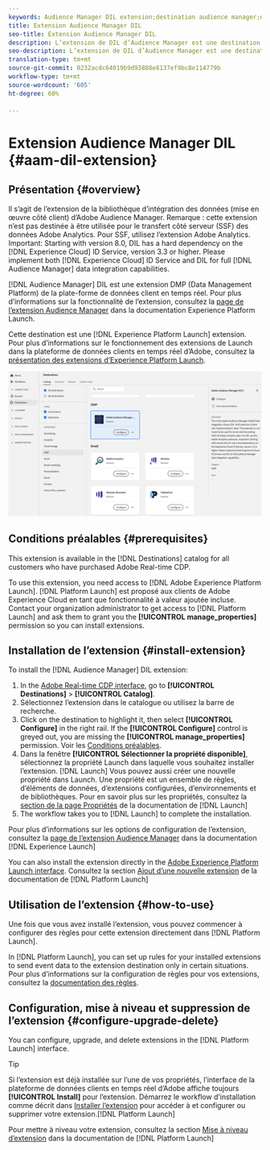 ```yaml
---
keywords: Audience Manager DIL extension;destination audience manager;dil extension
title: Extension Audience Manager DIL
seo-title: Extension Audience Manager DIL
description: L’extension de DIL d’Audience Manager est une destination DMP (Data Management Platform) dans la plate-forme de données client en temps réel. Pour plus d’informations sur les fonctionnalités de l’extension, consultez la page de l’extension dans Adobe Exchange.
seo-description: L’extension de DIL d’Audience Manager est une destination DMP (Data Management Platform) dans la plate-forme de données client en temps réel. Pour plus d’informations sur les fonctionnalités de l’extension, consultez la page de l’extension dans Adobe Exchange.
translation-type: tm+mt
source-git-commit: 0232acdc64019b9d93888e8137ef9bc8e114779b
workflow-type: tm+mt
source-wordcount: '605'
ht-degree: 60%

---
```



# Extension Audience Manager DIL {#aam-dil-extension}

## Présentation {#overview}

Il s’agit de l’extension de la bibliothèque d’intégration des données (mise en œuvre côté client) d’Adobe Audience Manager. Remarque : cette extension n’est pas destinée à être utilisée pour le transfert côté serveur (SSF) des données Adobe Analytics. Pour SSF, utilisez l’extension Adobe Analytics. Important: Starting with version 8.0, DIL has a hard dependency on the [!DNL Experience Cloud] ID Service, version 3.3 or higher. Please implement both [!DNL Experience Cloud] ID Service and DIL for full [!DNL Audience Manager] data integration capabilities.

[!DNL Audience Manager] DIL est une extension DMP (Data Management Platform) de la plate-forme de données client en temps réel. Pour plus d’informations sur la fonctionnalité de l’extension, consultez la [page de l’extension Audience Manager](https://docs.adobe.com/content/help/fr-FR/launch/using/extensions-ref/adobe-extension/adobe-audience-manager-extension.html) dans la documentation Experience Platform Launch.

Cette destination est une [!DNL Experience Platform Launch] extension. Pour plus d’informations sur le fonctionnement des extensions de Launch dans la plateforme de données clients en temps réel d’Adobe, consultez la [présentation des extensions d’Experience Platform Launch](/help/rtcdp/destinations/experience-platform-launch-extensions.md).

![Extension Audience Manager DIL](/help/rtcdp/destinations/assets/aam-dil-extension.png)

## Conditions préalables  {#prerequisites}

This extension is available in the [!DNL Destinations] catalog for all customers who have purchased Adobe Real-time CDP.

To use this extension, you need access to [!DNL Adobe Experience Platform Launch]. [!DNL Platform Launch] est proposé aux clients de Adobe Experience Cloud en tant que fonctionnalité à valeur ajoutée incluse. Contact your organization administrator to get access to [!DNL Platform Launch] and ask them to grant you the **[!UICONTROL manage_properties]** permission so you can install extensions.

## Installation de l’extension {#install-extension}

To install the [!DNL Audience Manager] DIL extension:

1. In the [Adobe Real-time CDP interface](http://platform.adobe.com/), go to **[!UICONTROL Destinations]** > **[!UICONTROL Catalog]**.
2. Sélectionnez l’extension dans le catalogue ou utilisez la barre de recherche.
3. Click on the destination to highlight it, then select **[!UICONTROL Configure]** in the right rail. If the **[!UICONTROL Configure]** control is greyed out, you are missing the **[!UICONTROL manage_properties]** permission. Voir les [Conditions préalables](#prerequisites).
4. Dans la fenêtre **[!UICONTROL Sélectionner la propriété disponible]**, sélectionnez la propriété Launch dans laquelle vous souhaitez installer l’extension. [!DNL Launch] Vous pouvez aussi créer une nouvelle propriété dans Launch. Une propriété est un ensemble de règles, d’éléments de données, d’extensions configurées, d’environnements et de bibliothèques. Pour en savoir plus sur les propriétés, consultez la [section de la page Propriétés](https://docs.adobe.com/content/help/fr-FR/launch/using/reference/admin/companies-and-properties.html#properties-page) de la documentation de [!DNL Launch]
5. The workflow takes you to [!DNL Launch] to complete the installation.

Pour plus d’informations sur les options de configuration de l’extension, consultez la [page de l’extension Audience Manager](https://docs.adobe.com/content/help/fr-FR/launch/using/extensions-ref/adobe-extension/adobe-audience-manager-extension.html) dans la documentation [!DNL Experience Launch]

You can also install the extension directly in the [Adobe Experience Platform Launch interface](https://launch.adobe.com/). Consultez la section [Ajout d’une nouvelle extension](https://docs.adobe.com/content/help/fr-FR/launch/using/reference/manage-resources/extensions/overview.html#add-a-new-extension) de la documentation de [!DNL Platform Launch]


## Utilisation de l’extension {#how-to-use}

Une fois que vous avez installé l’extension, vous pouvez commencer à configurer des règles pour cette extension directement dans [!DNL Platform Launch].

In [!DNL Platform Launch], you can set up rules for your installed extensions to send event data to the extension destination only in certain situations. Pour plus d’informations sur la configuration de règles pour vos extensions, consultez la [documentation des règles](https://docs.adobe.com/help/fr-FR/launch/using/reference/manage-resources/rules.html).

## Configuration, mise à niveau et suppression de l’extension {#configure-upgrade-delete}

You can configure, upgrade, and delete extensions in the [!DNL Platform Launch] interface.

>[!TIP]
>
>Si l’extension est déjà installée sur l’une de vos propriétés, l’interface de la plateforme de données clients en temps réel d’Adobe affiche toujours **[!UICONTROL Install]** pour l’extension. Démarrez le workflow d’installation comme décrit dans [Installer l’extension](#install-extension) pour accéder à et configurer ou supprimer votre extension.[!DNL Platform Launch]

Pour mettre à niveau votre extension, consultez la section [Mise à niveau d’extension](https://docs.adobe.com/content/help/fr-FR/launch/using/reference/manage-resources/extensions/extension-upgrade.html) dans la documentation de [!DNL Platform Launch]



